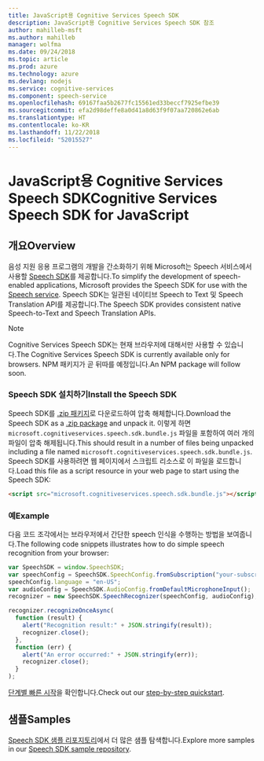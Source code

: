 ```yaml
---
title: JavaScript용 Cognitive Services Speech SDK
description: JavaScript용 Cognitive Services Speech SDK 참조
author: mahilleb-msft
ms.author: mahilleb
manager: wolfma
ms.date: 09/24/2018
ms.topic: article
ms.prod: azure
ms.technology: azure
ms.devlang: nodejs
ms.service: cognitive-services
ms.component: speech-service
ms.openlocfilehash: 69167faa5b2677fc15561ed33beccf7925efbe39
ms.sourcegitcommit: efa2d98deffe8a0d41a8d63f9f07aa720862e6ab
ms.translationtype: HT
ms.contentlocale: ko-KR
ms.lasthandoff: 11/22/2018
ms.locfileid: "52015527"
---
```

# <a name="cognitive-services-speech-sdk-for-javascript"></a><span data-ttu-id="b728a-103">JavaScript용 Cognitive Services Speech SDK</span><span class="sxs-lookup"><span data-stu-id="b728a-103">Cognitive Services Speech SDK for JavaScript</span></span>

## <a name="overview"></a><span data-ttu-id="b728a-104">개요</span><span class="sxs-lookup"><span data-stu-id="b728a-104">Overview</span></span>

<span data-ttu-id="b728a-105">음성 지원 응용 프로그램의 개발을 간소화하기 위해 Microsoft는 Speech 서비스에서 사용할 [Speech SDK](https://aka.ms/csspeech)를 제공합니다.</span><span class="sxs-lookup"><span data-stu-id="b728a-105">To simplify the development of speech-enabled applications, Microsoft provides the Speech SDK for use with the [Speech service](https://aka.ms/csspeech).</span></span>
<span data-ttu-id="b728a-106">Speech SDK는 일관된 네이티브 Speech to Text 및 Speech Translation API를 제공합니다.</span><span class="sxs-lookup"><span data-stu-id="b728a-106">The Speech SDK provides consistent native Speech-to-Text and Speech Translation APIs.</span></span>

> [!NOTE]
> <span data-ttu-id="b728a-107">Cognitive Services Speech SDK는 현재 브라우저에 대해서만 사용할 수 있습니다.</span><span class="sxs-lookup"><span data-stu-id="b728a-107">The Cognitive Services Speech SDK is currently available only for browsers.</span></span>
> <span data-ttu-id="b728a-108">NPM 패키지가 곧 뒤따를 예정입니다.</span><span class="sxs-lookup"><span data-stu-id="b728a-108">An NPM package will follow soon.</span></span>

### <a name="install-the-speech-sdk"></a><span data-ttu-id="b728a-109">Speech SDK 설치하기</span><span class="sxs-lookup"><span data-stu-id="b728a-109">Install the Speech SDK</span></span>

<span data-ttu-id="b728a-110">Speech SDK를 [.zip 패키지](https://aka.ms/csspeech/jsbrowserpackage)로 다운로드하여 압축 해체합니다.</span><span class="sxs-lookup"><span data-stu-id="b728a-110">Download the Speech SDK as a [.zip package](https://aka.ms/csspeech/jsbrowserpackage) and unpack it.</span></span>
<span data-ttu-id="b728a-111">이렇게 하면 `microsoft.cognitiveservices.speech.sdk.bundle.js` 파일을 포함하여 여러 개의 파일이 압축 해제됩니다.</span><span class="sxs-lookup"><span data-stu-id="b728a-111">This should result in a number of files being unpacked including a file named `microsoft.cognitiveservices.speech.sdk.bundle.js`.</span></span>
<span data-ttu-id="b728a-112">Speech SDK를 사용하려면 웹 페이지에서 스크립트 리소스로 이 파일을 로드합니다.</span><span class="sxs-lookup"><span data-stu-id="b728a-112">Load this file as a script resource in your web page to start using the Speech SDK:</span></span>

```html
<script src="microsoft.cognitiveservices.speech.sdk.bundle.js"></script>
```

### <a name="example"></a><span data-ttu-id="b728a-113">예</span><span class="sxs-lookup"><span data-stu-id="b728a-113">Example</span></span> 

<span data-ttu-id="b728a-114">다음 코드 조각에서는 브라우저에서 간단한 speech 인식을 수행하는 방법을 보여줍니다.</span><span class="sxs-lookup"><span data-stu-id="b728a-114">The following code snippets illustrates how to do simple speech recognition from your browser:</span></span>

```javascript 
var SpeechSDK = window.SpeechSDK;
var speechConfig = SpeechSDK.SpeechConfig.fromSubscription("your-subscription-key", "your-service-region");
speechConfig.language = "en-US";
var audioConfig = SpeechSDK.AudioConfig.fromDefaultMicrophoneInput();
recognizer = new SpeechSDK.SpeechRecognizer(speechConfig, audioConfig);

recognizer.recognizeOnceAsync(
  function (result) {
    alert("Recognition result:" + JSON.stringify(result));
    recognizer.close();
  },
  function (err) {
    alert("An error occurred:" + JSON.stringify(err));
    recognizer.close();
  }
);
``` 

<span data-ttu-id="b728a-115">[단계별 빠른 시작](/azure/cognitive-services/speech-service/quickstart-js-browser)을 확인합니다.</span><span class="sxs-lookup"><span data-stu-id="b728a-115">Check out our [step-by-step quickstart](/azure/cognitive-services/speech-service/quickstart-js-browser).</span></span>

## <a name="samples"></a><span data-ttu-id="b728a-116">샘플</span><span class="sxs-lookup"><span data-stu-id="b728a-116">Samples</span></span>

<span data-ttu-id="b728a-117">[Speech SDK 샘플 리포지토리](https://aka.ms/csspeech/samples)에서 더 많은 샘플 탐색합니다.</span><span class="sxs-lookup"><span data-stu-id="b728a-117">Explore more samples in our [Speech SDK sample repository](https://aka.ms/csspeech/samples).</span></span>
